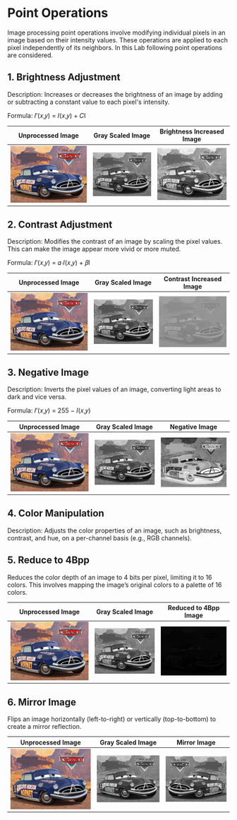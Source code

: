 # Point Operations

Image processing point operations involve modifying individual pixels in an image based on their intensity values. These operations are applied to each pixel independently of its neighbors. In this Lab following point operations are considered.

## 1. Brightness Adjustment

Description: Increases or decreases the brightness of an image by adding or subtracting a constant value to each pixel's intensity.

Formula: 𝐼′(𝑥,𝑦) = 𝐼(𝑥,𝑦) + 𝐶I

| Unprocessed Image                                                                                            | Gray Scaled Image                                                                                                       | Brightness Increased Image                                                                                                                   |
| ------------------------------------------------------------------------------------------------------------ | ----------------------------------------------------------------------------------------------------------------------- | -------------------------------------------------------------------------------------------------------------------------------------------- |
| ![Colored](https://github.com/TharushaDinujaya/Image-Processing-Labs/blob/main/Assignment%2001/SrcImage.jpg) | ![Grayscale](<https://github.com/TharushaDinujaya/Image-Processing-Labs/blob/main/Assignment%2001/OPImage_(1%2C1).png>) | ![Grayscale brightness increased](<https://github.com/TharushaDinujaya/Image-Processing-Labs/blob/main/Assignment%2001/OPImage_(1%2C3).png>) |

## 2. Contrast Adjustment

Description: Modifies the contrast of an image by scaling the pixel values. This can make the image appear more vivid or more muted.

Formula: 𝐼′(𝑥,𝑦) = 𝛼⋅𝐼(𝑥,𝑦) + 𝛽I

| Unprocessed Image                                                                                            | Gray Scaled Image                                                                                                       | Contrast Increased Image                                                                                                                   |
| ------------------------------------------------------------------------------------------------------------ | ----------------------------------------------------------------------------------------------------------------------- | ------------------------------------------------------------------------------------------------------------------------------------------ |
| ![Colored](https://github.com/TharushaDinujaya/Image-Processing-Labs/blob/main/Assignment%2001/SrcImage.jpg) | ![Grayscale](<https://github.com/TharushaDinujaya/Image-Processing-Labs/blob/main/Assignment%2001/OPImage_(1%2C1).png>) | ![Grayscale contrast increased](<https://github.com/TharushaDinujaya/Image-Processing-Labs/blob/main/Assignment%2001/OPImage_(2%2C1).png>) |

## 3. Negative Image

Description: Inverts the pixel values of an image, converting light areas to dark and vice versa.

Formula: 𝐼′(𝑥,𝑦) = 255 − 𝐼(𝑥,𝑦)

| Unprocessed Image                                                                                            | Gray Scaled Image                                                                                                       | Negative Image                                                                                                                   |
| ------------------------------------------------------------------------------------------------------------ | ----------------------------------------------------------------------------------------------------------------------- | -------------------------------------------------------------------------------------------------------------------------------- |
| ![Colored](https://github.com/TharushaDinujaya/Image-Processing-Labs/blob/main/Assignment%2001/SrcImage.jpg) | ![Grayscale](<https://github.com/TharushaDinujaya/Image-Processing-Labs/blob/main/Assignment%2001/OPImage_(1%2C1).png>) | ![Grayscale Negative](<https://github.com/TharushaDinujaya/Image-Processing-Labs/blob/main/Assignment%2001/OPImage_(1%2C2).png>) |

## 4. Color Manipulation

Description: Adjusts the color properties of an image, such as brightness, contrast, and hue, on a per-channel basis (e.g., RGB channels).

## 5. Reduce to 4Bpp

Reduces the color depth of an image to 4 bits per pixel, limiting it to 16 colors. This involves mapping the image’s original colors to a palette of 16 colors.

| Unprocessed Image                                                                                            | Gray Scaled Image                                                                                                       | Reduced to 4Bpp Image                                                                                                                         |
| ------------------------------------------------------------------------------------------------------------ | ----------------------------------------------------------------------------------------------------------------------- | --------------------------------------------------------------------------------------------------------------------------------------------- |
| ![Colored](https://github.com/TharushaDinujaya/Image-Processing-Labs/blob/main/Assignment%2001/SrcImage.jpg) | ![Grayscale](<https://github.com/TharushaDinujaya/Image-Processing-Labs/blob/main/Assignment%2001/OPImage_(1%2C1).png>) | ![Grayscale image reduced to 4Bpp](<https://github.com/TharushaDinujaya/Image-Processing-Labs/blob/main/Assignment%2001/OPImage_(2%2C2).png>) |

## 6. Mirror Image

Flips an image horizontally (left-to-right) or vertically (top-to-bottom) to create a mirror reflection.

| Unprocessed Image                                                                                            | Gray Scaled Image                                                                                                       | Mirror Image                                                                                                               |
| ------------------------------------------------------------------------------------------------------------ | ----------------------------------------------------------------------------------------------------------------------- | -------------------------------------------------------------------------------------------------------------------------- |
| ![Colored](https://github.com/TharushaDinujaya/Image-Processing-Labs/blob/main/Assignment%2001/SrcImage.jpg) | ![Grayscale](<https://github.com/TharushaDinujaya/Image-Processing-Labs/blob/main/Assignment%2001/OPImage_(1%2C1).png>) | ![Mirror Image](<https://github.com/TharushaDinujaya/Image-Processing-Labs/blob/main/Assignment%2001/OPImage_(2%2C3).png>) |
